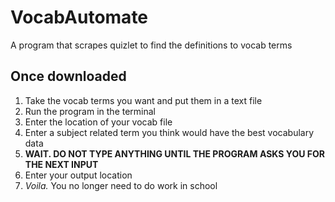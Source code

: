 # VocabAutomate
A program that scrapes quizlet to find the definitions to vocab terms

## Once downloaded
1. Take the vocab terms you want and put them in a text file
2. Run the program in the terminal
3. Enter the location of your vocab file
4. Enter a subject related term you think would have the best vocabulary data
5. **WAIT. DO NOT TYPE ANYTHING UNTIL THE PROGRAM ASKS YOU FOR THE NEXT INPUT**
6. Enter your output location
7. *Voila.* You no longer need to do work in school
